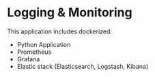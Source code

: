 # Logging & Monitoring

This application includes dockerized:
- Python Application
- Prometheus
- Grafana
- Elastic stack (Elasticsearch, Logstash, Kibana)

